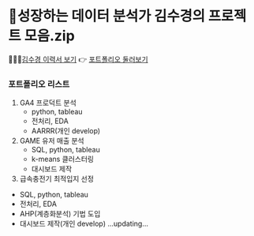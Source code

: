 # 🍑성장하는 데이터 분석가 김수경의 프로젝트 모음.zip
👩🏻‍💻[김수경 이력서 보기](https://zest-jitterbug-46b.notion.site/Resume-Template-853f93e3a23c42fab9598fa46a8be605?pvs=4)
👉 [포트폴리오 둘러보기](https://www.notion.so/a2980a990fed4035817997da6cfe74a8?v=a0bfd5da2b4a4ccaa9417f4764d7e827&pvs=4)
### 포트폴리오 리스트
1. GA4 프로덕트 분석
   - python, tableau
   - 전처리, EDA
   - AARRR(개인 develop)
2. GAME 유저 매출 분석
   - SQL, python, tableau
   - k-means 클러스터링
   - 대시보드 제작
3. 급속충전기 최적입지 선정
  - SQL, python, tableau
  - 전처리, EDA
  - AHP(계층화분석) 기법 도입
  - 대시보드 제작(개인 develop)
...updating...
